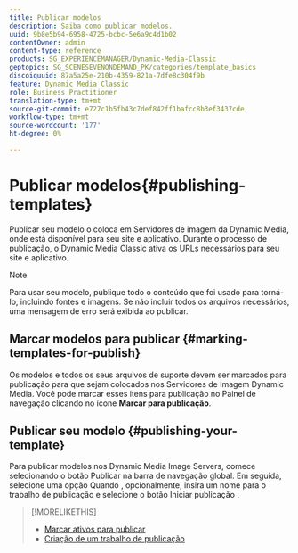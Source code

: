 ```yaml
---
title: Publicar modelos
description: Saiba como publicar modelos.
uuid: 9b8e5b94-6958-4725-bcbc-5e6a9c4d1b02
contentOwner: admin
content-type: reference
products: SG_EXPERIENCEMANAGER/Dynamic-Media-Classic
geptopics: SG_SCENESEVENONDEMAND_PK/categories/template_basics
discoiquuid: 87a5a25e-210b-4359-821a-7dfe8c304f9b
feature: Dynamic Media Classic
role: Business Practitioner
translation-type: tm+mt
source-git-commit: e727c1b5fb43c7def842ff1bafcc8b3ef3437cde
workflow-type: tm+mt
source-wordcount: '177'
ht-degree: 0%

---
```



# Publicar modelos{#publishing-templates}

Publicar seu modelo o coloca em Servidores de imagem da Dynamic Media, onde está disponível para seu site e aplicativo. Durante o processo de publicação, o Dynamic Media Classic ativa os URLs necessários para seu site e aplicativo.

>[!NOTE]
>
>Para usar seu modelo, publique todo o conteúdo que foi usado para torná-lo, incluindo fontes e imagens. Se não incluir todos os arquivos necessários, uma mensagem de erro será exibida ao publicar.

## Marcar modelos para publicar {#marking-templates-for-publish}

Os modelos e todos os seus arquivos de suporte devem ser marcados para publicação para que sejam colocados nos Servidores de Imagem Dynamic Media. Você pode marcar esses itens para publicação no Painel de navegação clicando no ícone **Marcar para publicação**.

## Publicar seu modelo {#publishing-your-template}

Para publicar modelos nos Dynamic Media Image Servers, comece selecionando o botão Publicar na barra de navegação global. Em seguida, selecione uma opção Quando , opcionalmente, insira um nome para o trabalho de publicação e selecione o botão Iniciar publicação .

>[!MORELIKETHIS]
>
>* [Marcar ativos para publicar](publishing-files.md#publish_after_uploading)
>* [Criação de um trabalho de publicação](publishing-files.md#creating_a_publish_job)

